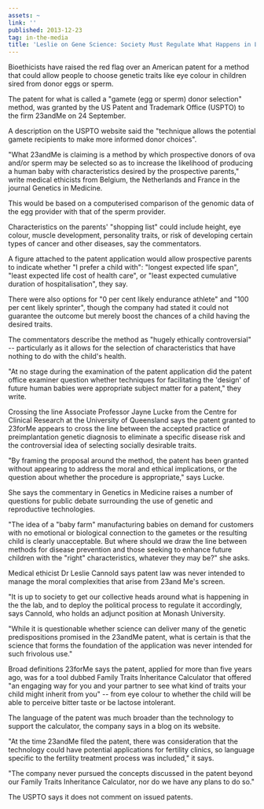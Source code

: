 ```yaml
---
assets: ~
link: ''
published: 2013-12-23
tag: in-the-media
title: 'Leslie on Gene Science: Society Must Regulate What Happens in Lab '
---
```

Bioethicists have raised the red flag over an American patent for a method that could allow people to choose genetic traits like eye colour in children sired from donor eggs or sperm.

The patent for what is called a "gamete (egg or sperm) donor selection" method, was granted by the US Patent and Trademark Office (USPTO) to the firm 23andMe on 24 September.

A description on the USPTO website said the "technique allows the potential gamete recipients to make more informed donor choices".

"What 23andMe is claiming is a method by which prospective donors of ova and/or sperm may be selected so as to increase the likelihood of producing a human baby with characteristics desired by the prospective parents," write medical ethicists from Belgium, the Netherlands and France in the journal Genetics in Medicine.

This would be based on a computerised comparison of the genomic data of the egg provider with that of the sperm provider.

Characteristics on the parents' "shopping list" could include height, eye colour, muscle development, personality traits, or risk of developing certain types of cancer and other diseases, say the commentators.

A figure attached to the patent application would allow prospective parents to indicate whether "I prefer a child with": "longest expected life span", "least expected life cost of health care", or "least expected cumulative duration of hospitalisation", they say.

There were also options for "0 per cent likely endurance athlete" and "100 per cent likely sprinter", though the company had stated it could not guarantee the outcome but merely boost the chances of a child having the desired traits.

The commentators describe the method as "hugely ethically controversial" -- particularly as it allows for the selection of characteristics that have nothing to do with the child's health.

"At no stage during the examination of the patent application did the patent office examiner question whether techniques for facilitating the 'design' of future human babies were appropriate subject matter for a patent," they write.

Crossing the line
Associate Professor Jayne Lucke from the Centre for Clinical Research at the University of Queensland says the patent granted to 23forMe appears to cross the line between the accepted practice of preimplantation genetic diagnosis to eliminate a specific disease risk and the controversial idea of selecting socially desirable traits.

"By framing the proposal around the method, the patent has been granted without appearing to address the moral and ethical implications, or the question about whether the procedure is appropriate," says Lucke.

She says the commentary in Genetics in Medicine raises a number of questions for public debate surrounding the use of genetic and reproductive technologies.

"The idea of a "baby farm" manufacturing babies on demand for customers with no emotional or biological connection to the gametes or the resulting child is clearly unacceptable. But where should we draw the line between methods for disease prevention and those seeking to enhance future children with the "right" characteristics, whatever they may be?" she asks.

Medical ethicist Dr Leslie Cannold says patent law was never intended to manage the moral complexities that arise from 23and Me's screen.

"It is up to society to get our collective heads around what is happening in the the lab, and to deploy the political process to regulate it accordingly, says Cannold, who holds an adjunct position at Monash University.

"While it is questionable whether science can deliver many of the genetic predispositions promised in the 23andMe patent, what is certain is that the science that forms the foundation of the application was never intended for such frivolous use."

Broad definitions
23forMe says the patent, applied for more than five years ago, was for a tool dubbed Family Traits Inheritance Calculator that offered "an engaging way for you and your partner to see what kind of traits your child might inherit from you" -- from eye colour to whether the child will be able to perceive bitter taste or be lactose intolerant.

The language of the patent was much broader than the technology to support the calculator, the company says in a blog on its website.

"At the time 23andMe filed the patent, there was consideration that the technology could have potential applications for fertility clinics, so language specific to the fertility treatment process was included," it says.

"The company never pursued the concepts discussed in the patent beyond our Family Traits Inheritance Calculator, nor do we have any plans to do so."

The USPTO says it does not comment on issued patents.